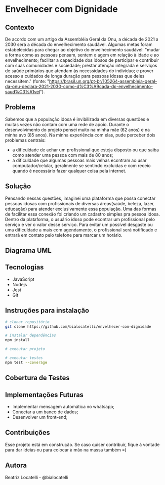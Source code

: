 # Envelhecer com Dignidade

## Contexto
De acordo com um artigo da Assembléia Geral da Onu, a década de 2021 a 2030 será a década do envelhecimento saudável. Algumas metas foram estabelecidas para chegar ao objetivo do envelhecimento saudável: "mudar a forma como as pessoas pensam, sentem e agem em relação à idade e ao envelhecimento; facilitar a capacidade dos idosos de participar e contribuir com suas comunidades e sociedade; prestar atenção integrada e serviços de saúde primários que atendam às necessidades do indivíduo; e prover acesso a cuidados de longa duração para pessoas idosas que deles necessitem." (fonte: "https://brasil.un.org/pt-br/105264-assembleia-geral-da-onu-declara-2021-2030-como-d%C3%A9cada-do-envelhecimento-saud%C3%A1vel").


## Problema
Sabemos que a população idosa é invibilizada em diversas questões e muitas vezes não contam com uma rede de apoio. Durante o desenvolvimento do projeto pensei muito na minha mãe (62 anos) e na minha avó (85 anos). Na minha experiência com elas, pude perceber dois problemas centrais:
 - a dificuldade de achar um profissional que esteja disposto ou que saiba como atender uma pessoa com mais de 80 anos;
 - a dificuldade que algumas pessoas mais velhas econtram ao usar computador/celular, geralmente se sentindo excluidas e com receio quando é necessário fazer qualquer coisa pela internet.

## Solução
Pensando nessas questões, imaginei uma plataforma que possa conectar pessoas idosas com profissionais de diversas áreas(saúde, beleza, lazer, educação) para atender exclusivamente essa população.
Uma das formas de facilitar essa conexão foi criando um cadastro simples pra pessoa idosa.
Dentro da plataforma, o usuário idoso pode econtrar um profissional pelo serviço e ver o valor desse serviço. Para evitar um possível desgaste ou uma dificuldade a mais com agendamento, o profissional será notificado e entrará em contato pelo telefone para marcar um horário.

## Diagrama UML

## Tecnologias
- JavaScript 
- Nodejs
- Jest
- Git

## Instruções para instalação
```bash
# clonar repositório
git clone https://github.com/bialocatelli/envelhecer-com-dignidade
```
```bash
# instalar dependências
npm install
```
```bash
# executar projeto

```
```bash
# executar testes
npm test --coverage
```
## Cobertura de Testes

## Implementações Futuras
- Implementar mensagem automática no whatsapp;
- Conectar a um banco de dados;
- Desenvolver um front-end;

## Contribuições
Esse projeto está em construção. Se caso quiser contribuir, fique à vontade para dar ideias ou para colocar à mão na massa também =)

## Autora
Beatriz Locatelli - @bialocatelli
